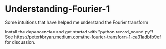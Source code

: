 # Understanding-Fourier-1
Some intuitions that have helped me understand the Fourier transform

Install the dependencies and get started with "python record_sound.py"!
See https://peterbbryan.medium.com/the-fourier-transform-1-ca31adbfb9ef for discussion.
